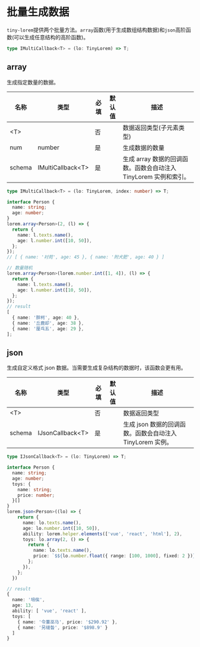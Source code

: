 # 批量生成数据

`tiny-lorem`提供两个批量方法。`array`函数(用于生成数组结构数据)和`json`高阶函数(可以生成任意结构的高阶函数)。

```ts
type IMultiCallback<T> = (lo: TinyLorem) => T;
```

## array

生成指定数量的数据。

| 名称   | 类型               | 必填 | 默认值 | 描述                                                             |
| ------ | ------------------ | ---- | ------ | ---------------------------------------------------------------- |
| \<T>   |                    | 否   |        | 数据返回类型(子元素类型)                                         |
| num    | number             | 是   |        | 生成数据的数量                                                   |
| schema | IMultiCallback\<T> | 是   |        | 生成 array 数据的回调函数。函数会自动注入 TinyLorem 实例和索引。 |

```ts
type IMultiCallback<T> = (lo: TinyLorem, index: number) => T;
```

```ts
interface Person {
  name: string;
  age: number;
}
lorem.array<Person>(2, (l) => {
  return {
    name: l.texts.name(),
    age: l.number.int([10, 50]),
  };
});
// [ { name: '衬苑', age: 45 }, { name: '附犬肥', age: 40 } ]

// 数量随机
lorem.array<Person>(lorem.number.int([1, 4]), (l) => {
  return {
    name: l.texts.name(),
    age: l.number.int([10, 50]),
  };
});
// result
[
  { name: '胖柯', age: 40 },
  { name: '丘鹿却', age: 38 },
  { name: '厘乓五', age: 29 },
];
```

## json

生成自定义格式 json 数据。当需要生成复杂结构的数据时，该函数会更有用。

| 名称   | 类型              | 必填 | 默认值 | 描述                                                      |
| ------ | ----------------- | ---- | ------ | --------------------------------------------------------- |
| \<T>   |                   | 否   |        | 数据返回类型                                              |
| schema | IJsonCallback\<T> | 是   |        | 生成 json 数据的回调函数。函数会自动注入 TinyLorem 实例。 |

```ts
type IJsonCallback<T> = (lo: TinyLorem) => T;
```

```ts
interface Person {
  name: string;
  age: number;
  toys: {
    name: string;
    price: number;
  }[]
}
lorem.json<Person>((lo) => {
    return {
      name: lo.texts.name(),
      age: lo.number.int([10, 50]),
      ability: lorem.helper.elements(['vue', 'react', 'html'], 2),
      toys: lo.array(2, () => {
        return {
          name: lo.texts.name(),
          price: `$${lo.number.float({ range: [100, 1000], fixed: 2 })}`,
        };
      }),
    };
  })

// result
{
  name: '培俟',
  age: 13,
  ability: [ 'vue', 'react' ],
  toys: [
    { name: '令董巫马', price: '$290.92' },
    { name: '另缝昝', price: '$898.9' }
  ]
}
```
